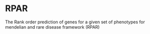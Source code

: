 # RPAR
The Rank order prediction of genes for a given set of phenotypes for mendelian and rare disease framework (RPAR) 
